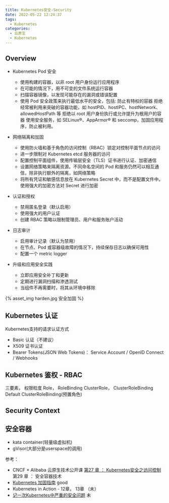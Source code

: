 ```yaml
---
title: Kubernetes安全-Security
date: 2022-05-22 12:24:37
tags:
  - Kubernetes
categories:
  - 云原生
  - Kubernetes
---
```


<p></p>
<!-- more -->


## Overview
+    Kubernetes Pod 安全
       + 使用构建的容器，以非 root 用户身份运行应用程序
       + 在可能的情况下，用不可变的文件系统运行容器
       + 扫描容器镜像，以发现可能存在的漏洞或错误配置
       + 使用 Pod 安全政策来执行最低水平的安全，包括:
            防止有特权的容器
            拒绝经常被利用来突破的容器功能，如 hostPID、hostIPC、hostNetwork、allowedHostPath 等
            拒绝以 root 用户身份执行或允许提升为根用户的容器
            使用安全服务，如 SELinux®、AppArmor® 和 seccomp，加固应用程序，防止被利用。

+    网络隔离和加固
       + 使用防火墙和基于角色的访问控制（RBAC）锁定对控制平面节点的访问
       + 进一步限制对 Kubernetes etcd 服务器的访问
       + 配置控制平面组件，使用传输层安全（TLS）证书进行认证、加密通信
       + 设置网络策略来隔离资源。不同命名空间的 Pod 和服务仍然可以相互通信，除非执行额外的隔离，如网络策略
       + 将所有凭证和敏感信息放在 Kubernetes Secret 中，而不是配置文件中。使用强大的加密方法对 Secret 进行加密

+    认证和授权
       + 禁用匿名登录（默认启用）
       + 使用强大的用户认证
       + 创建 RBAC 策略以限制管理员、用户和服务账户活动

+    日志审计
       + 启用审计记录（默认为禁用）
       + 在节点、Pod 或容器级故障的情况下，持续保存日志以确保可用性
       + 配置一个 metric logger

+    升级和应用安全实践
       + 立即应用安全补丁和更新
       + 定期进行漏洞扫描和渗透测试
       + 当组件不再需要时，将其从环境中移除

{% asset_img  harden.jpg   安全加固  %}

## Kubernetes 认证
Kubernetes支持的请求认证方式
+ Basic 认证（不建议）
+ X509 证书认证
+ Bearer Tokens(JSON Web Tokens)：
  Service Account / OpenID Connect / Webhooks

## Kubernetes 鉴权 - RBAC
三要素， 权限粒度
Role， RoleBinding
ClusterRole， ClusterRoleBinding
Default ClusterRoleBinding(预置角色)

## Security Context


## 安全容器
+ kata container(轻量级虚拟机)
+ gVisor(大部分是userspace的调用)

参考：
+ CNCF × Alibaba 云原生技术公开课
[第27 章 ： Kubernetes安全之访问控制](https://mp.weixin.qq.com/s/nPErpcghHih5-dGPQkStJA?spm=a2c6h.12873639.article-detail.60.67905225MCDpLx)  
第29 章 ： 安全容器技术
+ [Kubernetes 加固指南](https://jimmysong.io/docs/kubernetes-hardening-guidance/)    good
+ Kubernetes in Action - 12章， 13章 （未）
+ [记一次Kubernetes中严重的安全问题](https://corvo.myseu.cn/2021/03/23/2021-03-23-%E8%AE%B0%E4%B8%80%E6%AC%A1Kubernetes%E4%B8%AD%E4%B8%A5%E9%87%8D%E7%9A%84%E5%AE%89%E5%85%A8%E9%97%AE%E9%A2%98/) 未